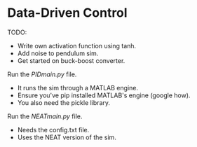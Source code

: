 # Data-Driven Control

TODO:
- Write own activation function using tanh.
- Add noise to pendulum sim.
- Get started on buck-boost converter.

Run the *PIDmain.py* file. 
- It runs the sim through a MATLAB engine.
- Ensure you've pip installed MATLAB's engine (google how).
- You also need the pickle library.

Run the *NEATmain.py* file.
- Needs the config.txt file.
- Uses the NEAT version of the sim.
